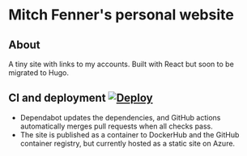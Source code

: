 # Mitch Fenner's personal website

## About

A tiny site with links to my accounts. Built with React but soon to be migrated to Hugo.

## CI and deployment [![Deploy](https://github.com/mitchfen/mitchfen.xyz/actions/workflows/deploySite.yml/badge.svg)](https://github.com/mitchfen/mitchfen.xyz/actions/workflows/deploy.yml)

- Dependabot updates the dependencies, and GitHub actions automatically merges pull requests when all checks pass.
- The site is published as a container to DockerHub and the GitHub container registry, but currently hosted as a static site on Azure.
